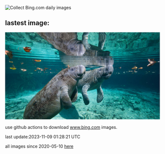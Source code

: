 ![Collect Bing.com daily images](https://github.com/counter2015/bing-daily-images/workflows/Collect%20Bing.com%20daily%20images/badge.svg)
## lastest image:
![](images/ManateeMama.jpg)

use github actions to download www.bing.com images.

last update:2023-11-09 01:28:21 UTC

all images since 2020-05-10 [here](https://github.com/counter2015/bing-daily-images/tree/master/images) 

